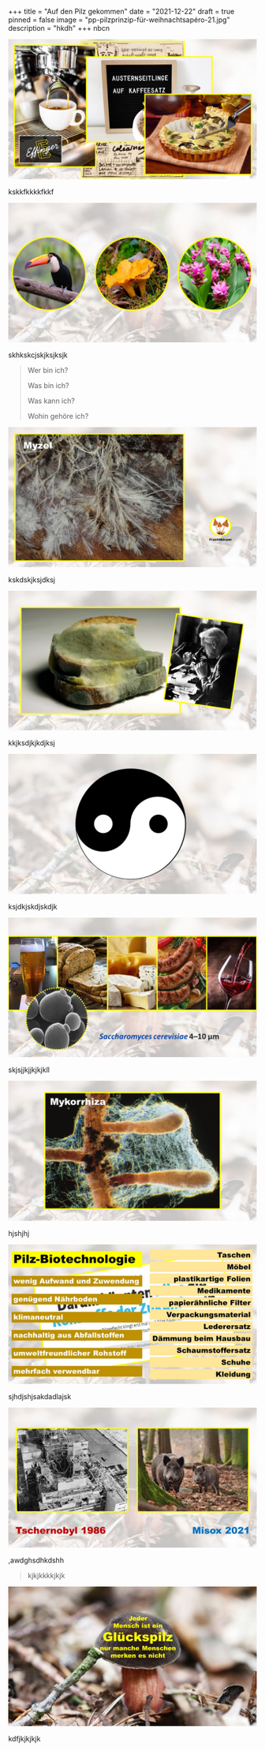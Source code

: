 +++
title = "Auf den Pilz gekommen"
date = "2021-12-22"
draft = true
pinned = false
image = "pp-pilzprinzip-für-weihnachtsapéro-21.jpg"
description = "hkdh"
+++
nbcn

![](folie5.jpg)

kskkfkkkkfkkf

![](folie6.jpg)

skhkskcjskjksjksjk

> <!--StartFragment-->
>
> Wer bin ich?
>
> Was bin ich?
>
> Was kann ich?
>
> Wohin gehöre ich?
>
> <!--EndFragment-->

![](folie7.jpg)

kskdskjksjdksj

![](folie9.jpg)

kkjksdjkjkdjksj

![](folie10.jpg)

ksjdkjskdjskdjk

![](folie12.jpg)

skjsjjkjjkjkjkll

![](folie13.jpg)

hjshjhj

![](folie16.jpg)

sjhdjshjsakdadlajsk

![](folie15.jpg)

,awdghsdhkdshh

> kjkjkkkkjkjk

![](folie30.jpg)

kdfjkjkjkjk